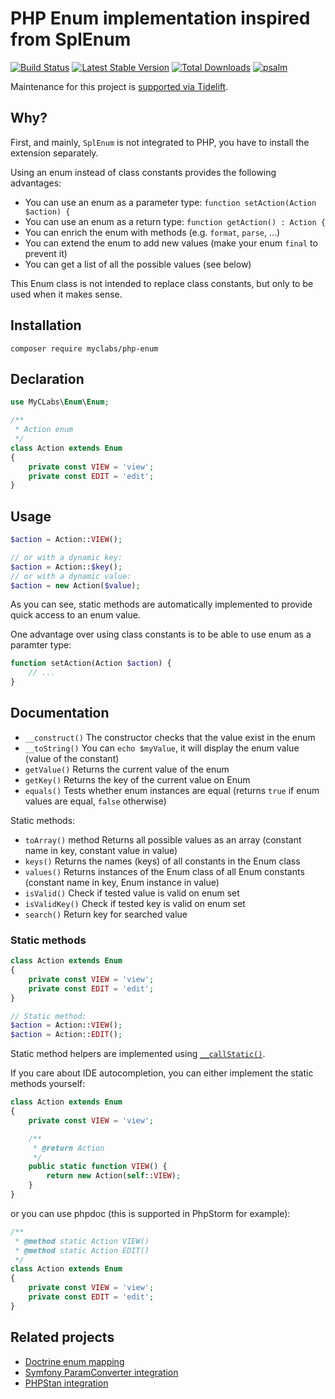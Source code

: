 # PHP Enum implementation inspired from SplEnum

[![Build Status](https://travis-ci.org/myclabs/php-enum.png?branch=master)](https://travis-ci.org/myclabs/php-enum)
[![Latest Stable Version](https://poser.pugx.org/myclabs/php-enum/version.png)](https://packagist.org/packages/myclabs/php-enum)
[![Total Downloads](https://poser.pugx.org/myclabs/php-enum/downloads.png)](https://packagist.org/packages/myclabs/php-enum)
[![psalm](https://shepherd.dev/github/myclabs/php-enum/coverage.svg)](https://shepherd.dev/github/myclabs/php-enum)

Maintenance for this project is [supported via Tidelift](https://tidelift.com/subscription/pkg/packagist-myclabs-php-enum?utm_source=packagist-myclabs-php-enum&utm_medium=referral&utm_campaign=readme).

## Why?

First, and mainly, `SplEnum` is not integrated to PHP, you have to install the extension separately.

Using an enum instead of class constants provides the following advantages:

- You can use an enum as a parameter type: `function setAction(Action $action) {`
- You can use an enum as a return type: `function getAction() : Action {`
- You can enrich the enum with methods (e.g. `format`, `parse`, …)
- You can extend the enum to add new values (make your enum `final` to prevent it)
- You can get a list of all the possible values (see below)

This Enum class is not intended to replace class constants, but only to be used when it makes sense.

## Installation

```
composer require myclabs/php-enum
```

## Declaration

```php
use MyCLabs\Enum\Enum;

/**
 * Action enum
 */
class Action extends Enum
{
    private const VIEW = 'view';
    private const EDIT = 'edit';
}
```

## Usage

```php
$action = Action::VIEW();

// or with a dynamic key:
$action = Action::$key();
// or with a dynamic value:
$action = new Action($value);
```

As you can see, static methods are automatically implemented to provide quick access to an enum value.

One advantage over using class constants is to be able to use enum as a paramter type:

```php
function setAction(Action $action) {
    // ...
}
```

## Documentation

- `__construct()` The constructor checks that the value exist in the enum
- `__toString()` You can `echo $myValue`, it will display the enum value (value of the constant)
- `getValue()` Returns the current value of the enum
- `getKey()` Returns the key of the current value on Enum
- `equals()` Tests whether enum instances are equal (returns `true` if enum values are equal, `false` otherwise)

Static methods:

- `toArray()` method Returns all possible values as an array (constant name in key, constant value in value)
- `keys()` Returns the names (keys) of all constants in the Enum class
- `values()` Returns instances of the Enum class of all Enum constants (constant name in key, Enum instance in value)
- `isValid()` Check if tested value is valid on enum set
- `isValidKey()` Check if tested key is valid on enum set
- `search()` Return key for searched value

### Static methods

```php
class Action extends Enum
{
    private const VIEW = 'view';
    private const EDIT = 'edit';
}

// Static method:
$action = Action::VIEW();
$action = Action::EDIT();
```

Static method helpers are implemented using [`__callStatic()`](http://www.php.net/manual/en/language.oop5.overloading.php#object.callstatic).

If you care about IDE autocompletion, you can either implement the static methods yourself:

```php
class Action extends Enum
{
    private const VIEW = 'view';

    /**
     * @return Action
     */
    public static function VIEW() {
        return new Action(self::VIEW);
    }
}
```

or you can use phpdoc (this is supported in PhpStorm for example):

```php
/**
 * @method static Action VIEW()
 * @method static Action EDIT()
 */
class Action extends Enum
{
    private const VIEW = 'view';
    private const EDIT = 'edit';
}
```

## Related projects

- [Doctrine enum mapping](https://github.com/acelaya/doctrine-enum-type)
- [Symfony ParamConverter integration](https://github.com/Ex3v/MyCLabsEnumParamConverter)
- [PHPStan integration](https://github.com/timeweb/phpstan-enum)
